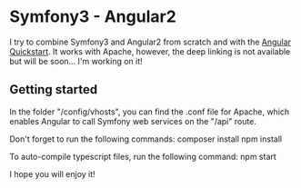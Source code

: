 # Symfony3 - Angular2

I try to combine Symfony3 and Angular2 from scratch and with the [Angular Quickstart](https://angular.io/docs/ts/latest/quickstart.html). 
It works with Apache, however, the deep linking is not available but will be soon... I'm working on it!

## Getting started
In the folder "/config/vhosts", you can find the .conf file for Apache, which enables Angular to call Symfony web services on the "/api" route.

Don't forget to run the following commands:
    composer install
    npm install

To auto-compile typescript files, run the following command:
    npm start

I hope you will enjoy it!
